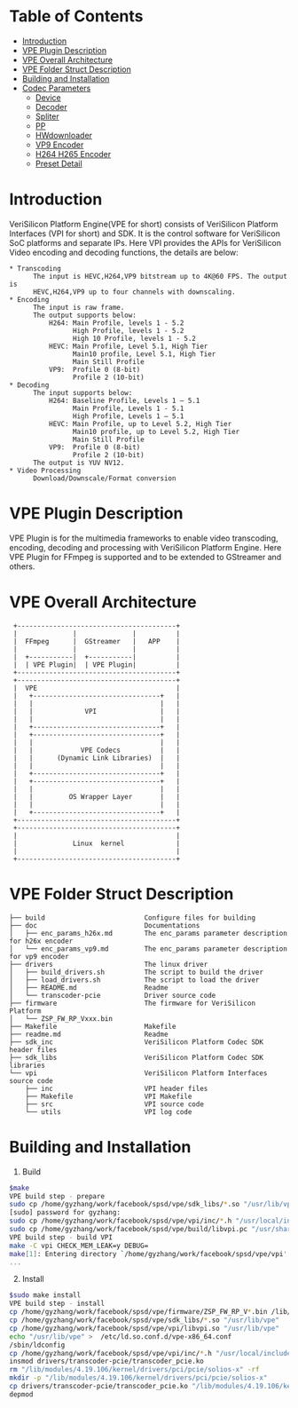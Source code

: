 # Table of Contents

* [Introduction](#Introduction)
* [VPE Plugin Description](#VPE-Plugin-Description)
* [VPE Overall Architecture](#VPE-Overall-Architecture)
* [VPE Folder Struct Description](#VPE-Folder-Struct-Description)
* [Building and Installation](#Building-and-Installation)
* [Codec Parameters](#codec)
   * [Device](#Device)
   * [Decoder](#Decoder)
   * [Spliter](#Spliter)
   * [PP](#PP)
   * [HWdownloader](#HWdownloader)
   * [VP9 Encoder](#VP9-Encoder)
   * [H264 H265 Encoder](#H264-H265-Encoder)
   * [Preset Detail](#Preset-Detail)

# Introduction

VeriSilicon Platform Engine(VPE for short) consists of VeriSilicon Platform Interfaces (VPI for short) and SDK. It is the control software for VeriSilicon SoC platforms and separate IPs. Here VPI provides the APIs for VeriSilicon Video encoding and decoding functions, the details are below:

    * Transcoding
          The input is HEVC,H264,VP9 bitstream up to 4K@60 FPS. The output is
          HEVC,H264,VP9 up to four channels with downscaling.
    * Encoding
          The input is raw frame.
          The output supports below:
              H264: Main Profile, levels 1 - 5.2
                    High Profile, levels 1 - 5.2
                    High 10 Profile, levels 1 - 5.2
              HEVC: Main Profile, Level 5.1, High Tier
                    Main10 profile, Level 5.1, High Tier
                    Main Still Profile
              VP9:  Profile 0 (8-bit)
                    Profile 2 (10-bit)
    * Decoding
          The input supports below:
              H264: Baseline Profile, Levels 1 – 5.1
                    Main Profile, Levels 1 - 5.1
                    High Profile, Levels 1 – 5.1
              HEVC: Main Profile, up to Level 5.2, High Tier
                    Main10 profile, up to Level 5.2, High Tier
                    Main Still Profile
              VP9:  Profile 0 (8-bit)
                    Profile 2 (10-bit)
          The output is YUV NV12.
    * Video Processing
          Download/Downscale/Format conversion


# VPE Plugin Description

VPE Plugin is for the multimedia frameworks to enable video transcoding, encoding,
decoding and processing with VeriSilicon Platform Engine.
Here VPE Plugin for FFmpeg is supported and to be extended to GStreamer and others.

# VPE Overall Architecture
     +----------------------------------------+
     |              |              |          |
     |  FFmpeg      |  GStreamer   |   APP    |
     |              |              |          |
     |  +-----------|  +-----------|          |
     |  | VPE Plugin|  | VPE Plugin|          |
     +----------------------------------------+
     +----------------------------------------+
     |  VPE                                   |
     |   +--------------------------------+   |
     |   |                                |   |
     |   |             VPI                |   |
     |   |                                |   |
     |   +--------------------------------+   |
     |   +--------------------------------+   |
     |   |                                |   |
     |   |            VPE Codecs          |   |
     |   |      (Dynamic Link Libraries)  |   |
     |   |                                |   |
     |   +--------------------------------+   |
     |   +--------------------------------+   |
     |   |                                |   |
     |   |         OS Wrapper Layer       |   |
     |   |                                |   |
     |   +--------------------------------+   |
     +----------------------------------------+
     +----------------------------------------+
     |                                        |
     |              Linux  kernel             |
     |                                        |
     +----------------------------------------+

# VPE Folder Struct Description
```
├── build                         Configure files for building
├── doc                           Documentations
│   ├── enc_params_h26x.md        The enc_params parameter description for h26x encoder
│   └── enc_params_vp9.md         The enc_params parameter description for vp9 encoder
├── drivers                       The linux driver
│   ├── build_drivers.sh          The script to build the driver
│   ├── load_drivers.sh           The script to load the driver
│   ├── README.md                 Readme
│   └── transcoder-pcie           Driver source code
├── firmware                      The firmware for VeriSilicon Platform
│   └── ZSP_FW_RP_Vxxx.bin
├── Makefile                      Makefile
├── readme.md                     Readme
├── sdk_inc                       VeriSilicon Platform Codec SDK header files
├── sdk_libs                      VeriSilicon Platform Codec SDK libraries
└── vpi                           VeriSilicon Platform Interfaces source code
    ├── inc                       VPI header files
    ├── Makefile                  VPI Makefile
    ├── src                       VPI source code
    └── utils                     VPI log code

```

# Building and Installation

1. Build
```bash
$make
VPE build step - prepare
sudo cp /home/gyzhang/work/facebook/spsd/vpe/sdk_libs/*.so "/usr/lib/vpe"
[sudo] password for gyzhang:
sudo cp /home/gyzhang/work/facebook/spsd/vpe/vpi/inc/*.h "/usr/local/include/vpe"
sudo cp /home/gyzhang/work/facebook/spsd/vpe/build/libvpi.pc "/usr/share/pkgconfig"
VPE build step - build VPI
make -C vpi CHECK_MEM_LEAK=y DEBUG=
make[1]: Entering directory `/home/gyzhang/work/facebook/spsd/vpe/vpi'
...
```

2. Install
```bash
$sudo make install
VPE build step - install
cp /home/gyzhang/work/facebook/spsd/vpe/firmware/ZSP_FW_RP_V*.bin /lib/firmware/transcoder_zsp_fw.bin
cp /home/gyzhang/work/facebook/spsd/vpe/sdk_libs/*.so "/usr/lib/vpe"
cp /home/gyzhang/work/facebook/spsd/vpe/vpi/libvpi.so "/usr/lib/vpe"
echo "/usr/lib/vpe" >  /etc/ld.so.conf.d/vpe-x86_64.conf
/sbin/ldconfig
cp /home/gyzhang/work/facebook/spsd/vpe/vpi/inc/*.h "/usr/local/include/vpe"
insmod drivers/transcoder-pcie/transcoder_pcie.ko
rm "/lib/modules/4.19.106/kernel/drivers/pci/pcie/solios-x" -rf
mkdir -p "/lib/modules/4.19.106/kernel/drivers/pci/pcie/solios-x"
cp drivers/transcoder-pcie/transcoder_pcie.ko "/lib/modules/4.19.106/kernel/drivers/pci/pcie/solios-x"
depmod
```
